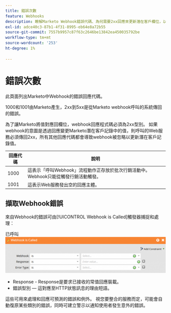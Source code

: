 ```yaml
---
title: 錯誤次數
feature: Webhooks
description: 瞭解Marketo Webhook錯誤代碼、為何需要2xx回應來更新潛在客戶欄位，以及如何使用Webhook擷取和處理呼叫的錯誤。
exl-id: adce40c3-87b1-4f31-8995-eb64e8a72b55
source-git-commit: 7557b9957c87f63c2646be13842ea450035792be
workflow-type: tm+mt
source-wordcount: '253'
ht-degree: 1%

---
```


# 錯誤次數

此頁面列出Marketo中Webhook的錯誤回應代碼。

1000和1001由Marketo產生，2xx到5xx是從Marketo webhook呼叫的系統傳回的錯誤。

為了讓Marketo將值對應回欄位，webhook回應程式碼必須為2xx型別。 如果webhook的意圖是透過回應變更Marketo潛在客戶記錄中的值，則呼叫的Web服務必須傳回2xx，所有其他回應代碼都會導致webhook被忽略以更新潛在客戶記錄值。

| 回應代碼 | 說明 |
| --- | --- |
| 1000 | 這表示「呼叫Webhook」流程動作正存放於批次行銷活動中。 Webhook只能從觸發行銷活動觸發。 |
| 1001 | 這表示Web服務發出空的回應主體。 |

## 擷取Webhook錯誤

來自Webhook的錯誤可由[!UICONTROL Webhook is Called]觸發器捕捉和處理：

已呼叫![Webhook](assets/webhook-called.png)

* Response - Response是要求已接收的常值回應裝載。
* 錯誤型別 — 這對應至HTTP狀態訊息的理由短語。

這些可用來處理和回應可預測的錯誤和例外。 視您要整合的服務而定，可能會自動復原某些類別的錯誤，同時可建立警示以通知使用者發生意外的錯誤。
